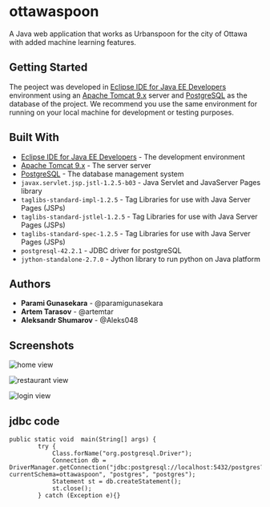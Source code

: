 # ottawaspoon

A Java web application that works as Urbanspoon for the city of Ottawa with added machine learning features. 

## Getting Started

The peoject was developed in [Eclipse IDE for Java EE Developers](https://eclipse.org/downloads/packages/eclipse-ide-java-ee-developers/oxygen3) environment using an [Apache Tomcat 9.x](https://tomcat.apache.org/download-90.cgi) server and [PostgreSQL](https://www.postgresql.org/) as the database of the project. We recommend you use the same environment for running on your local machine for development or testing purposes.

## Built With

- [Eclipse IDE for Java EE Developers](https://eclipse.org/downloads/packages/eclipse-ide-java-ee-developers/oxygen3) - The development environment
- [Apache Tomcat 9.x](https://tomcat.apache.org/download-90.cgi) - The server server
- [PostgreSQL](https://www.postgresql.org/) - The database management system
- `javax.servlet.jsp.jstl-1.2.5-b03` -  Java Servlet and JavaServer Pages library
- `taglibs-standard-impl-1.2.5` - Tag Libraries for use with Java Server Pages (JSPs)
- `taglibs-standard-jstlel-1.2.5` - Tag Libraries for use with Java Server Pages (JSPs)
- `taglibs-standard-spec-1.2.5` - Tag Libraries for use with Java Server Pages (JSPs)
- `postgresql-42.2.1` - JDBC driver for postgreSQL
- `jython-standalone-2.7.0` - Jython library to run python on Java platform

## Authors

* **Parami Gunasekara** - @paramigunasekara
* **Artem Tarasov** - @artemtar
* **Aleksandr Shumarov** - @Aleks048

## Screenshots

![home view](https://github.com/paramigunasekara/ottawaspoon/raw/master/screens/home.png)

![restaurant view](https://github.com/paramigunasekara/ottawaspoon/raw/master/screens/restaurant.png)

![login view](https://github.com/paramigunasekara/ottawaspoon/raw/master/screens/login.png)

## jdbc code
```
public static void  main(String[] args) {
        try {
            Class.forName("org.postgresql.Driver");
            Connection db = DriverManager.getConnection("jdbc:postgresql://localhost:5432/postgres?currentSchema=ottawaspoon", "postgres", "postgres");
            Statement st = db.createStatement();
            st.close();
        } catch (Exception e){}
```